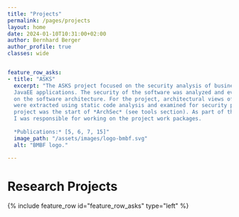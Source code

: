 ```yaml
---
title: "Projects"
permalink: /pages/projects
layout: home
date: 2024-01-10T10:31:00+02:00
author: Bernhard Berger
author_profile: true
classes: wide


feature_row_asks:
- title: "ASKS"
  excerpt: "The ASKS project focused on the security analysis of business-critical
  JavaEE applications. The security of the software was analyzed and evaluated based
  on the software architecture. For the project, architectural views of the software
  were extracted using static code analysis and examined for security problems. This
  project was the start of *ArchSec* (see tools section). As part of the ASKS project,
  I was responsible for working on the project work packages.
  
  *Publications:* [5, 6, 7, 15]"
  image_path: "/assets/images/logo-bmbf.svg"
  alt: "BMBF logo."

---
```


# Research Projects

{% include feature_row id="feature_row_asks" type="left" %}
